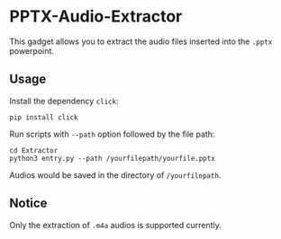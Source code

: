 # PPTX-Audio-Extractor

This gadget allows you to extract the audio files inserted into the `.pptx` powerpoint.

## Usage

Install the dependency `click`:

```shell script
pip install click
```

Run scripts with `--path` option followed by the file path:

```shell script
cd Extractor
python3 entry.py --path /yourfilepath/yourfile.pptx
```

Audios would be saved in the directory of `/yourfilepath`.

## Notice

Only the extraction of `.m4a` audios is supported currently.